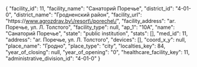 {
    "facility_id": 11,
    "facility_name": "Санаторий Поречье",
    "district_id": "4-01-0",
    "district_name": "Гродненский район",
    "facility_url": "https:\/\/www.agrozdrav.by\/resort\/poreche\/",
    "facility_address": "аг. Поречье, ул. Л. Толстого",
    "facility_type": null,
    "ap_1": "10А",
    "name": "Санаторий Поречье",
    "state": "public institution",
    "stats": [],
    "med_id": 11,
    "address": "аг. Поречье, ул. Л. Толстого",
    "devices": [],
    "coord_x_y": null,
    "place_name": "Гродно",
    "place_type": "city",
    "localties_key": 84,
    "year_of_closing": null,
    "year_of_opening": "0",
    "healthcare_facility_key": 11,
    "administrative_division_id": "4-01-0"
}